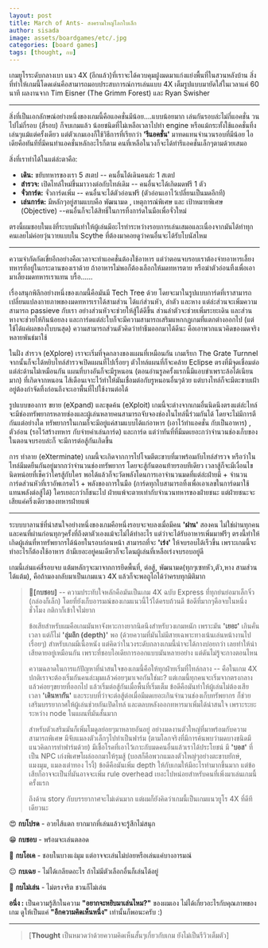 ```yaml
---
layout: post
title: March of Ants- สงครามใหญ่โลกใบเล็ก
author: sisada
image: assets/boardgames/etc/.jpg
categories: [board games]
tags: [thought, กบ]
---
```

เกมยูโรระดับกลางเบา แนว 4X (อีกแล้ว)ที่เราจะได้ควบคุมฝูงมดมาแก่งแย่งพื้นที่ในสวนหลังบ้าน สิ่งที่ทำให้เกมนี้โดดเด่นคือสามารถมอบประสบการณ์การเล่นแบบ 4X เต็มรูปแบบมายัดใส่ในเวลาแค่ 60 นาที ผลงานจาก Tim Eisner (The Grimm Forest) และ Ryan Swisher



---



สิ่งที่เป็นเอกลักษณ์อย่างหนึ่งของเกมนี้คือแอคชั่นมีน้อย....แบบน้อยมาก เล่นกันรอบล่ะไม่กี่แอคชั่น วนไปไม่กี่รอบ (สี่รอบ) ก็จบเกมแล้ว น้อยชนิดที่ไม่เหลือเวลาไปทำ engine หรือแม้กระทั้งใช้แอคชั่นทิ้งเล่นๆแม้แต่ครั้งเดียว แต่ตัวเกมเองก็ใช้วิธีการที่เรียกว่า **'รีแอคชั่น'** มาทดแทนจำนวนรอบที่มีน้อย ไอเดียคือทันทีที่มีคนทำแอคชั่นหลักอะไรก็ตาม คนที่เหลือในวงก็จะได้ทำรีแอคชั่นเล็กๆตามด้วยเสมอ

สิ่งที่เราทำได้ในแต่ล่ะตาคือ:
* **เดิน:** ขยับทหารของเรา 5 สเตป -- คนอื่นได้เดินคนล่ะ 1 สเตป
* **สำรวจ:** เปิดไทล์ใหม่ขึ้นมาวางต่อกับไทล์เดิม -- คนอื่นจะได้เกิดมดฟรี 1 ตัว
* **จั่วการ์ด:** จั่วการ์ดเพิ่ม -- คนอื่นจะได้ตัวอ่อนฟรี (ตัวอ่อนเอาไว้เปลี่ยนเป็นมดอีกที)
* **เล่นการ์ด:** มีหลักๆอยู่สามแบบคือ พัฒนามด , เหตุการณ์พิเศษ และ เป้าหมายพิเศษ (Objective) --คนอื่นก็จะได้สิทธิ์ในการทิ้งการ์ดในมือเพื่อจั่วใหม่


ตรงนี้ผมชอบในแง่ที่ระบบมันทำให้ผู้เล่นมีอะไรทำระหว่างรอบการเล่นเสมอและเนื่องจากมันได้ทำทุกคนเลยไม่ค่อยวุ่นวายแบบใน Scythe ที่ต้องมาคอยดูว่าคนอื่นจะได้รับโบนัสไหม



---



ความจำกัดกัดเขี่ยอีกอย่างคือเวลาจะทำแอคชั่นต้องใช้อาหาร แต่ว่าตอนจบรอบเราต้องจ่ายอาหารเลี้ยงทหารที่อยู่ในกระดานของเราด้วย ถ้าอาหารไม่พอก็ต้องเลือกให้มดทหารตาย หรือฆ่าตัวอ่อนทิ้งเพื่อเอามาเลี้ยงมดทหารเราแทน บรื้อ......

เรื่องสนุกพิลึกอย่างหนึ่งของเกมนี้คือมันมี Tech Tree ด้วย โดยจะมาในรูปแบบการ์ดที่เราสามารถเปลี่ยนแปลงกายภาพของมดทหารเราได้สามส่วน ได้แก่ส่วนหัว, ลำตัว และหาง แต่ล่ะส่วนจะเพิ่มความสามารถ passieve กับเรา อย่างส่วนหัวจะช่วยให้สู้ได้ดีขึ้น ส่วนลำตัวจะช่วยเพิ่มระยะเดิน และส่วนหางจะช่วยให้กินน้อยลง และการ์ดแต่ล่ะใบก็จะมีความสามารถเสริมแหกกฎเกมที่แตกต่างออกไป (แต่ใช้ได้แค่ผลของใบบนสุด) ความสามารถส่วนตัวคิดว่าทำธีมออกมาได้ดีนะ คือเอาพวกแนวคิดของมดจริงหลายพันธ์มาใช้

ในฝั่ง สำรวจ (eXplore) เราจะเริ่มที่จุดกลางของแผนที่เหมือนกัน เกมเรียก The Grate Turnnel จากนั้นก็จะได้หยิบไทล์สำรวจเปิดแผนที่ไปเรื่อยๆ ตัวไทล์แผนที่ก็จะคล้าย Eclipse ตรงที่มีจุดเชื่อมต่อแต่ล่ะด้านไม่เหมือนกัน แผนที่บางอันก็จะมีรูหนอน (ตอนอ่านรูลครั้งแรกนี้มีแอบขำเพราะล้อได้เนียนมาก) ที่เกิดจากหนอน ไส้เดือนเจาะไว้ทำให้มันเชื่อมต่อกับรูหนอนอื่นๆด้วย แต่บางไทล์ก็จะมีตะขาบเฝ้าอยู่ต้องกำจัดทิ้งก่อนถึงจะเอาพื้นที่ไปใช้งานต่อได้

รูปแบบของการ ขยาย (eXpand) และขุดค้น (eXploit) เกมนี้จะต่างจากเกมอื่นนิดนึงตรงแต่ล่ะไทล์จะมีช่องทรัพยากรหลายช่องและผู้เล่นหลายคนสามารถจับจองช่องในไทล์นี้ร่วมกันได้ โดยจะไม่มีการตีกันแต่อย่างใด ทรัพยากรในเกมก็จะมีอยู่แค่สามแบบได้แก่อาหาร (เอาไว้ทำแอคชั่น กับเป็นอาหาร) , ตัวอ่อน (รอไว้สร้างทหาร กับจ่ายค่าเล่นการ์ด) และการ์ด แต่ว่าทันที่ที่มีมดเยอะกว่าจำนวนช่องเก็บของในตอนจบรอบล่ะก็ จะมีการต่อสู้กันเกิดขึ้น

การ ทำลาย (eXterminate) เกมนี้จะเกิดจากการไปโจมตีตะขาบที่มาพร้อมกับไทล์สำรวจ หรือว่าในไทล์มีมดยืนกันอยู่มากกว่าจำนวนช่องทรัพยากร โดยจะสู้กันตอนท้ายรอบทีเดียว เวลาสู้ก็จะมีเงื่อนไขนิดหน่อยที่เช็คว่าใครสู้กับใคร พอได้แล้วก็จะวัดพลังโดนการเอาจำนวนมดที่แต่ล่ะฝ่ายมี + จำนวนการ์ดส่วนหัวที่เราอัพเกรดไว้ + พลังของการในมือ (การ์ดทุกใบสามารถทิ้งเพื่อเอาเลขในการ์ดมาใช้แทนพลังต่อสู้ได้) ใครเยอะกว่าก็ชนะไป ฝ่ายแพ้จะตายเท่ากับจำนวนทหารของฝ่ายชนะ แต่ฝ่ายชนะจะเสียแค่ครึ่งเดียวของทหารฝ่ายแพ้



---



ระบบบาลานซ์ที่น่าสนใจอย่างหนึ่งของเกมคือหนึ่งรอบจะจบลงเมื่อมีคน **'ผ่าน'** สองคน ไม่ใช่ผ่านทุกคน และคนที่ผ่านก่อนทุกๆครั้งที่ถึงตาตัวเองแม้จะไม่ได้ทำอะไร แต่ว่าจะได้รับอาหารเพิ่มมาฟรีๆ ตรงนี้ทำให้เกิดผู้เล่นที่หาทรัพยากรได้น้อยในรอบก่อนหน้า สามารถที่จะ **'เร่ง'** ให้จบรอบได้เร็วขึ้น เพราะเกมนี้จะทำอะไรก็ต้องใช้อาหาร ถ้ามีเยอะอยู่คนเดียวก็จะโดนผู้เล่นที่เหลือเร่งจบรอบอยู่ดี

เกมนี้เล่นแค่สี่รอบจบ แต้มหลักๆจะมาจากการยึดพื้นที่, ต่อสู้, พัฒนามด(ทุกๆเซทหัว,ตัว,หาง สามส่วนได้แต้ม), คือถ้ามองกลับมาเป็นเกมแนว 4X แล้วก็จะพอถูไถได้ว่าครบทุกมิติมาก

> 🐸**[กบชอบ]** -- ความประทับใจหลักคือมันเป็นเกม 4X ฉบับ Express ที่ทุกย่นย่อมาเล็กจิ๋ว (กล่องก็เล็ก) โดยที่ยังเก็บอารมณ์ของเกมแนวนี้ไว้ได้ครบถ้วนดี ข้อดีที่มากๆคือจบในหนึ่งชั่วโมง กติกาก็เข้าใจไม่ยาก
> 
> ข้อเสียสำหรับผมคือเกมมันหาจังหวะกางยากนิดนึงสำหรับวงเกมหนัก เพราะมัน **'เยอะ'** เกินคั่นเวลา แต่ก็ไม่ **'ลุ่มลึก (depth)'** พอ (ด้วยความที่มันไม่มีสายเฉพาะทางเน้นเล่นหน้างานไปเรื่อยๆ) สำหรับเกมมีเนื้อหนัง แต่คิดว่าในวงระดับกลางเกมนี้น่าจะได้กางบ่อยกว่า เลยทำให้น่าเสียดายอยู่เหมือนกัน เพราะที่ชอบไอเดียการออกแบบมันหลายอย่าง แต่ดันไม่รู้จะกางตอนไหน
> 
> ความฉลาดในการแก้ปัญหาที่น่าสนใจของเกมนี้คือให้ทุกฝ่ายเริ่มที่ไทล์กลาง -- คือในเกม 4X ปกติเราจะต้องเริ่มกันคนล่ะมุมแล้วค่อยๆมาเจอกันใช่มะ? แต่เกมนี้ทุกคนจะเริ่มจากตรงกลางแล้วค่อยๆขยายที่ออกไป แล้วเริ่มต่อสู้กันเมื่อพื้นที่เริ่มเต็ม ข้อดีคือมันทำให้ผู้เล่นไม่ต้องเสียเวลา **'เดินหากัน'** และระบบที่ว่าจะต่อสู้ต่อเมื่อมีมดเยอะเกินจำนวนช่องเก็บทรัพยากร ก็ช่วยเสริมบรรยากาศให้ผู้เล่นช่วยกันเปิดไทล์ และตลบหลังออกทหารมาเพิ่มได้น่าสนใจ เพราะระยะระหว่าง node ในแผนที่มันสั้นมาก
> 
> สำหรับตัวเสริมมันก็เพิ่มโมดูลย่อยๆมาหลายอันอยู่ อย่างมดงานตัวใหญ่ที่มาพร้อมกับความสามารถพิเศษ มีจับแมลงตัวเล็กๆไปทำเป็นฟาร์ม (ตามโลกจริงที่มีการค้นพบว่ามดบางชนิดมีแนวคิดการทำฟาร์มด้วย) มีเชื้อโรคที่เอาไว้เกาะกับมดคนอื่นแล้วเราได้ประโยชน์ มี **'บอส'** ที่เป็น NPC เก่งพิเศษโผล่ออกมาให้รุมสู้ (บอสก็คือพวกแมลงตัวใหญ่ๆอย่างตะขาบยักษ์, แมงมุม, แมลงเต่าทอง ไรงี้) ข้อดีคือมันเพิ่ม depth ให้กับเกมให้มีอะไรทำมากขึ้นมาก แต่ข้อเสียก็อาจจะเป็นที่มันอาจจะเพิ่ม rule overhead เยอะไปหน่อยสำหรับคนที่เพิ่งมาเล่นเกมนี้ครั้งแรก
> 
> ถึงด้าน story กับบรรยากาศจะไม่เด่นมาก แต่ผมก็ยังคิดว่าเกมนี้เป็นเกมแนวยูโร 4X ที่ดีทีเดียวนะ


😍 **กบโปรด** - อวยไส้แตก ยากมากที่เล่นแล้วจะรู้สึกไม่สนุก

😁 **กบชอบ** - พร้อมจะเล่นตลอด

🙂 **กบโอเค** - ชอบในบางแง่มุม แต่อาจจะเล่นไม่บ่อยหรือเล่นแค่บางอารมณ์

😐 **กบเฉย** - ไม่ได้เกลียดอะไร ถ้าไม่มีตัวเลือกอื่นก็เล่นได้อยู่

🖕 **กบไม่เล่น** - ไม่ตรงจริต ชวนก็ไม่เล่น

**อนึ่ง :** เป็นความรู้สึกในความ **"อยากจะหยิบมาเล่นไหม?"** ของผมเอง ไม่ได้เกี่ยวอะไรกับคุณภาพของเกม ดูให้เป็นแค่ **"อีกความคิดเห็นหนึ่ง"** เท่านั้นก็พอนะครับ :)



---



> 
> [**Thought** เป็นหมวดว่าด้วยความคิดเห็นสั้นๆเกี่ยวกับเกม ยังไม่เป็นรีวิวเต็มตัว]
> 
> 
> 

